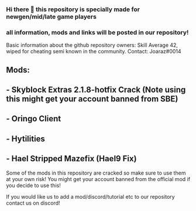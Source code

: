 ### Hi there 👋 this repository is specially made for newgen/mid/late game players
### all information, mods and links will be posted in our repository!
Basic information about the github repository owners: Skill Average 42, wiped for cheating semi known in the community.
Contact: Joaraz#0014

## Mods:
## - Skyblock Extras 2.1.8-hotfix Crack (Note using this might get your account banned from SBE)
## - Oringo Client
## - Hytilities
## - Hael Stripped Mazefix (Hael9 Fix)
Some of the mods in this repository are cracked so make sure to use them at your own risk! You might get your account banned from the official mod if you decide to use this!


If you would like us to add a mod/discord/tutorial etc to our repository contact us on discord!

